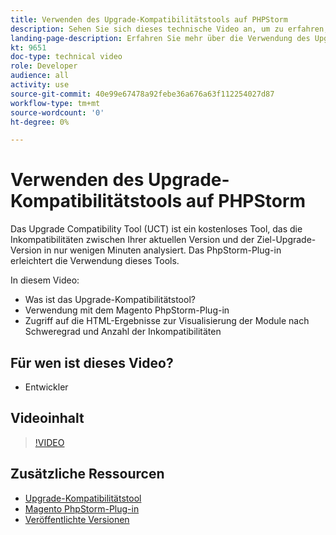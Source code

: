 ```yaml
---
title: Verwenden des Upgrade-Kompatibilitätstools auf PHPStorm
description: Sehen Sie sich dieses technische Video an, um zu erfahren, wie Sie das Upgrade-Kompatibilitätstool mit dem PhpStorm-Plug-in verwenden.
landing-page-description: Erfahren Sie mehr über die Verwendung des Upgrade-Kompatibilitätstools mit dem PhpStorm-Plug-in, das die Identifizierung und Behebung von Inkompatibilitäten erleichtert.
kt: 9651
doc-type: technical video
role: Developer
audience: all
activity: use
source-git-commit: 40e99e67478a92febe36a676a63f112254027d87
workflow-type: tm+mt
source-wordcount: '0'
ht-degree: 0%

---
```


# Verwenden des Upgrade-Kompatibilitätstools auf PHPStorm

Das Upgrade Compatibility Tool (UCT) ist ein kostenloses Tool, das die Inkompatibilitäten zwischen Ihrer aktuellen Version und der Ziel-Upgrade-Version in nur wenigen Minuten analysiert. Das PhpStorm-Plug-in erleichtert die Verwendung dieses Tools.

In diesem Video:

- Was ist das Upgrade-Kompatibilitätstool?
- Verwendung mit dem Magento PhpStorm-Plug-in
- Zugriff auf die HTML-Ergebnisse zur Visualisierung der Module nach Schweregrad und Anzahl der Inkompatibilitäten

## Für wen ist dieses Video?

- Entwickler

## Videoinhalt

>[!VIDEO](https://video.tv.adobe.com/v/340150?quality=12&learn=on)

## Zusätzliche Ressourcen

- [Upgrade-Kompatibilitätstool](https://experienceleague.adobe.com/docs/commerce-operations/upgrade-guide/upgrade-compatibility-tool/overview.html)
- [Magento PhpStorm-Plug-in](https://plugins.jetbrains.com/plugin/8024-magento-phpstorm)
- [Veröffentlichte Versionen](https://devdocs.magento.com/release/released-versions.html)
